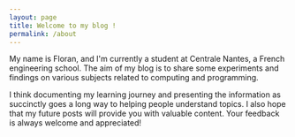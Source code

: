 ```yaml
---
layout: page
title: Welcome to my blog !
permalink: /about
---
```



My name is Floran, and I'm currently a student at Centrale Nantes, a French engineering school.
The aim of my blog is to share some experiments and findings on various subjects related to computing and programming.

I think documenting my learning journey and presenting the information as succinctly goes a long way to helping people understand topics. I also hope that my future posts will provide you with valuable content. Your feedback is always welcome and appreciated!